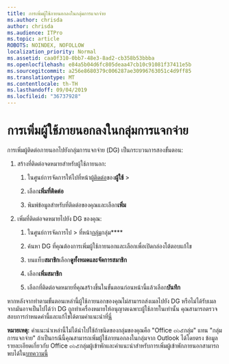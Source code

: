 ```yaml
---
title: การเพิ่มผู้ใช้ภายนอกลงในกลุ่มการแจกจ่าย
ms.author: chrisda
author: chrisda
ms.audience: ITPro
ms.topic: article
ROBOTS: NOINDEX, NOFOLLOW
localization_priority: Normal
ms.assetid: caa0f310-0bb7-48e3-8ad2-cb358b53bbba
ms.openlocfilehash: e84a5b04d6fc805deaa47cb10c91081f37411e5b
ms.sourcegitcommit: a256e8680379c006287ae30996763051c4d9ff85
ms.translationtype: MT
ms.contentlocale: th-TH
ms.lasthandoff: 09/04/2019
ms.locfileid: "36737928"
---
```

# <a name="add-external-users-to-a-distribution-group"></a>การเพิ่มผู้ใช้ภายนอกลงในกลุ่มการแจกจ่าย

การเพิ่มผู้ติดต่อภายนอกไปยังกลุ่มการแจกจ่าย (DG) เป็นกระบวนการสองขั้นตอน:
  
1. สร้างที่ติดต่อจดหมายสำหรับผู้ใช้ภายนอก:
    
    1. ในศูนย์การจัดการให้ไปที่หน้าผู้[ติดต่อ](https://admin.microsoft.com/adminportal/home#/Contact)ของ**ผู้ใช้** >  
    
    2. เลือก**เพิ่มที่ติดต่อ**
    
    3. พิมพ์ข้อมูลสำหรับที่ติดต่อของคุณและเลือก**เพิ่ม**
    
2. เพิ่มที่ติดต่อจดหมายไปยัง DG ของคุณ:
    
    1. ในศูนย์การจัดการไป > ที่หน้า[กลุ่ม](https://admin.microsoft.com/adminportal/home#/groups)กลุ่ม**** 
    
    2. ค้นหา DG ที่คุณต้องการเพิ่มผู้ใช้ภายนอกและเลือกเพื่อเปิดกล่องโต้ตอบแก้ไข
    
    3. บนแท็บ**สมาชิก**เลือก**ดูทั้งหมดและจัดการสมาชิก** 
    
    4. เลือก**เพิ่มสมาชิก**
    
    5. เลือกที่ติดต่อจดหมายที่คุณสร้างขึ้นในขั้นตอนก่อนหน้านี้แล้วเลือก**บันทึก**
    
หากหลังจากทำตามขั้นตอนเหล่านี้ผู้ใช้ภายนอกของคุณไม่สามารถส่งเมลไปยัง DG หรือไม่ได้รับเมลจากมันอาจเป็นไปได้ว่า DG ถูกทำเครื่องหมายให้อนุญาตเฉพาะผู้ใช้ภายในเท่านั้น คุณสามารถตรวจสอบการกำหนดค่านี้และแก้ไขได้ตามคำแนะนำที่[นี่](https://docs.microsoft.com/exchange/mail-flow-best-practices/non-delivery-reports-in-exchange-online/fix-error-code-5-7-133-in-exchange-online)
  
 **หมายเหตุ:** คำแนะนำเหล่านี้ไม่ได้นำไปใช้ถ้าชนิดของกลุ่มของคุณคือ "Office ๓๖๕กลุ่ม" แทน "กลุ่มการแจกจ่าย" ถ้าเป็นกรณีนี้คุณสามารถเพิ่มผู้ใช้ภายนอกลงในกลุ่มจาก Outlook ได้โดยตรง ข้อมูลรายละเอียดเกี่ยวกับ Office ๓๖๕กลุ่มผู้เข้าพักและคำแนะนำสำหรับการเพิ่มผู้เข้าพักภายนอกสามารถพบได้ใน[บทความนี้](https://support.office.com/article/Guest-access-in-Office-365-Groups-bfc7a840-868f-4fd6-a390-f347bf51aff6.aspx)
  